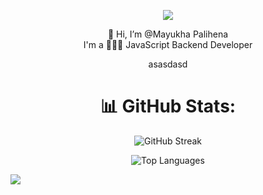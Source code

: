 <p align="center">
<img src="https://c4.wallpaperflare.com/wallpaper/32/575/601/mountains-rock-graphics-pixels-wallpaper-preview.jpg" />
</p>

<p align="center">
👋 Hi, I’m @Mayukha Palihena<br>
  I'm a 👨🏽‍💻 JavaScript Backend Developer<br>
</p>

<p align="center">asasdasd</p>


<h1 align="center">📊 GitHub Stats:</h1>
<p align="center">
  <img src="https://github-readme-streak-stats.herokuapp.com/?user=LokoGod&theme=radical&hide_border=true" alt="GitHub Streak" />
</p>
<p align="center">
  <img src="https://github-readme-stats.vercel.app/api/top-langs/?username=LokoGod&theme=radical&hide_border=true&include_all_commits=true&count_private=true&layout=compact" alt="Top Languages" />
</p>

[![](https://visitcount.itsvg.in/api?id=LokoGod&icon=0&color=0)](https://visitcount.itsvg.in)

<!-- Proudly created with GPRM ( https://gprm.itsvg.in ) -->
